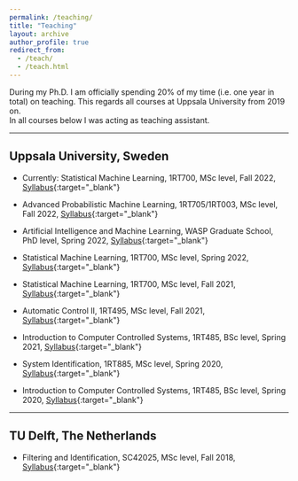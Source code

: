 ```yaml
---
permalink: /teaching/
title: "Teaching"
layout: archive
author_profile: true
redirect_from: 
  - /teach/
  - /teach.html
---
```


During my Ph.D. I am officially spending 20% of my time (i.e. one year in total) on teaching. 
This regards all courses at Uppsala University from 2019 on.\
In all courses below I was acting as teaching assistant.

---
## Uppsala University, Sweden
- Currently: Statistical Machine Learning, 1RT700,
MSc level, Fall 2022, [Syllabus](https://uppsala.instructure.com/courses/65587){:target="_blank"}

- Advanced Probabilistic Machine Learning, 1RT705/1RT003,
MSc level, Fall 2022, [Syllabus](https://uppsala.instructure.com/courses/71173){:target="_blank"}

- Artificial Intelligence and Machine Learning, WASP Graduate School,
PhD level, Spring 2022, [Syllabus](https://canvas.kth.se/courses/34244){:target="_blank"}

- Statistical Machine Learning, 1RT700,
MSc level, Spring 2022, [Syllabus](https://uppsala.instructure.com/courses/46077){:target="_blank"}

- Statistical Machine Learning, 1RT700,
MSc level, Fall 2021, [Syllabus](https://uppsala.instructure.com/courses/44706){:target="_blank"}

- Automatic Control II, 1RT495,
MSc level, Fall 2021, [Syllabus](https://www.uu.se/en/admissions/freestanding-courses/course-syllabus/?kpid=38780&lasar=21%2F22&typ=1){:target="_blank"}

- Introduction to Computer Controlled Systems, 1RT485,
BSc level, Spring 2021, [Syllabus](https://www.uu.se/en/admissions/freestanding-courses/course/?kKod=1RT485&typ=1){:target="_blank"}

- System Identification, 1RT885,
MSc level, Spring 2020, [Syllabus](https://www.uu.se/en/admissions/freestanding-courses/course/?kKod=1RT885&typ=1){:target="_blank"}

- Introduction to Computer Controlled Systems, 1RT485,
BSc level, Spring 2020, [Syllabus](https://www.uu.se/en/admissions/freestanding-courses/course/?kKod=1RT485&typ=1){:target="_blank"}

---
## TU Delft, The Netherlands
- Filtering and Identification, SC42025,
MSc level, Fall 2018, [Syllabus](https://studiegids.tudelft.nl/a101_displayCourse.do?course_id=41297){:target="_blank"}
